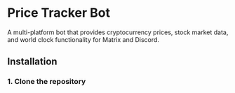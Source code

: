 # Price Tracker Bot

A multi-platform bot that provides cryptocurrency prices, stock market data, and world clock functionality for Matrix and Discord.

## Installation

### 1. Clone the repository
